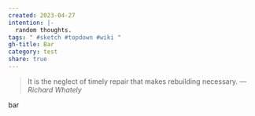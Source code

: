 ```yaml
---
created: 2023-04-27
intention: |-
  random thoughts.
tags: " #sketch #topdown #wiki "
gh-title: Bar
category: test
share: true
---
```


> It is the neglect of timely repair that makes rebuilding necessary.
> — <cite>Richard Whately</cite>

bar
